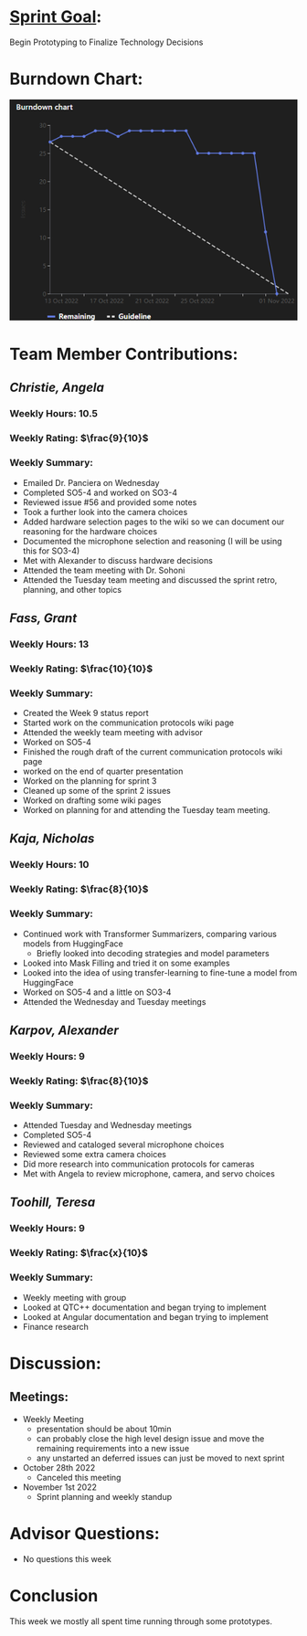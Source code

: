 # [Sprint Goal](https://gitlab.com/msoe.edu/sdl/y23-senior-design/24-transcription-study-assistant/-/milestones/2): 
Begin Prototyping to Finalize Technology Decisions
# Burndown Chart:
![image](uploads/63de12c2d150c790fa2811740f1f10a5/image.png)

# Team Member Contributions:
## *Christie, Angela*
### Weekly Hours: 10.5
### Weekly Rating: $`\frac{9}{10}`$
### Weekly Summary: 
- Emailed Dr. Panciera on Wednesday
- Completed SO5-4 and worked on SO3-4
- Reviewed issue #56 and provided some notes
- Took a further look into the camera choices
- Added hardware selection pages to the wiki so we can document our reasoning for the hardware choices
- Documented the microphone selection and reasoning (I will be using this for SO3-4)
- Met with Alexander to discuss hardware decisions
- Attended the team meeting with Dr. Sohoni
- Attended the Tuesday team meeting and discussed the sprint retro, planning, and other topics

## *Fass, Grant*
### Weekly Hours: 13
### Weekly Rating: $`\frac{10}{10}`$
### Weekly Summary:
- Created the Week 9 status report
- Started work on the communication protocols wiki page
- Attended the weekly team meeting with advisor
- Worked on SO5-4
- Finished the rough draft of the current communication protocols wiki page
- worked on the end of quarter presentation
- Worked on the planning for sprint 3
- Cleaned up some of the sprint 2 issues
- Worked on drafting some wiki pages
- Worked on planning for and attending the Tuesday team meeting.

## *Kaja, Nicholas*
### Weekly Hours: 10
### Weekly Rating: $`\frac{8}{10}`$
### Weekly Summary: 
- Continued work with Transformer Summarizers, comparing various models from HuggingFace
  - Briefly looked into decoding strategies and model parameters 
- Looked into Mask Filling and tried it on some examples
- Looked into the idea of using transfer-learning to fine-tune a model from HuggingFace
- Worked on SO5-4 and a little on SO3-4
- Attended the Wednesday and Tuesday meetings 
 

## *Karpov, Alexander*
### Weekly Hours: 9
### Weekly Rating: $`\frac{8}{10}`$
### Weekly Summary:
- Attended Tuesday and Wednesday meetings
- Completed SO5-4
- Reviewed and cataloged several microphone choices
- Reviewed some extra camera choices
- Did more research into communication protocols for cameras
- Met with Angela to review microphone, camera, and servo choices


## *Toohill, Teresa*
### Weekly Hours: 9
### Weekly Rating: $`\frac{x}{10}`$
### Weekly Summary:
- Weekly meeting with group
- Looked at QTC++ documentation and began trying to implement
- Looked at Angular documentation and began trying to implement
- Finance research


# Discussion:
## Meetings:
- Weekly Meeting
  - presentation should be about 10min
  - can probably close the high level design issue and move the remaining requirements into a new issue
  - any unstarted an deferred issues can just be moved to next sprint
- October 28th 2022
  - Canceled this meeting
- November 1st 2022
  - Sprint planning and weekly standup

# Advisor Questions:
- No questions this week

# Conclusion
This week we mostly all spent time running through some prototypes.